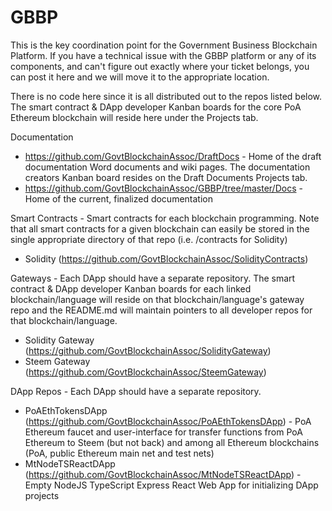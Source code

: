 # GBBP
This is the key coordination point for the Government Business Blockchain Platform.  If you have a technical issue with the GBBP platform or any of its components, and can't figure out exactly where your ticket belongs, you can post it here and we will move it to the appropriate location. 

There is no code here since it is all distributed out to the repos listed below.  The smart contract & DApp developer Kanban boards for the core PoA Ethereum blockchain will reside here under the Projects tab.

Documentation 
  * https://github.com/GovtBlockchainAssoc/DraftDocs - Home of the draft documentation Word documents and wiki pages.  The documentation creators Kanban board resides on the Draft Documents Projects tab.
  * https://github.com/GovtBlockchainAssoc/GBBP/tree/master/Docs - Home of the current, finalized documentation

Smart Contracts - Smart contracts for each blockchain programming.  Note that all smart contracts for a given blockchain can easily be stored in the single appropriate directory of that repo (i.e. /contracts for Solidity)
 * Solidity (https://github.com/GovtBlockchainAssoc/SolidityContracts)
  
Gateways - Each DApp should have a separate repository.  The smart contract & DApp developer Kanban boards for each linked blockchain/language will reside on that blockchain/language's gateway repo and the README.md will maintain pointers to all developer repos for that blockchain/language.
  * Solidity Gateway (https://github.com/GovtBlockchainAssoc/SolidityGateway)
  * Steem Gateway (https://github.com/GovtBlockchainAssoc/SteemGateway)
  
DApp Repos - Each DApp should have a separate repository.
  * PoAEthTokensDApp (https://github.com/GovtBlockchainAssoc/PoAEthTokensDApp) - PoA Ethereum faucet and user-interface for transfer functions from PoA Ethereum to Steem (but not back) and among all Ethereum blockchains (PoA, public Ethereum main net and test nets)
  * MtNodeTSReactDApp (https://github.com/GovtBlockchainAssoc/MtNodeTSReactDApp) - Empty NodeJS TypeScript Express React Web App for initializing DApp projects

